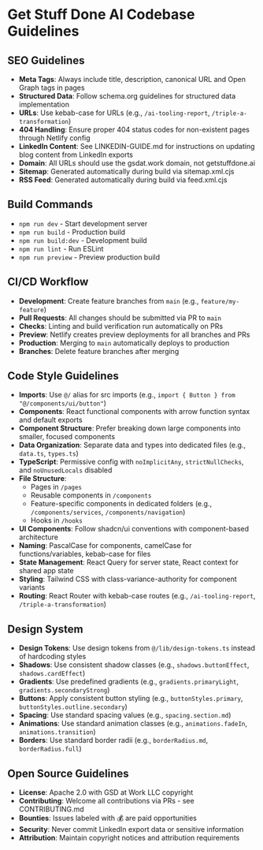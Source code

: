 # Get Stuff Done AI Codebase Guidelines

## SEO Guidelines
- **Meta Tags**: Always include title, description, canonical URL and Open Graph tags in pages
- **Structured Data**: Follow schema.org guidelines for structured data implementation
- **URLs**: Use kebab-case for URLs (e.g., `/ai-tooling-report`, `/triple-a-transformation`)
- **404 Handling**: Ensure proper 404 status codes for non-existent pages through Netlify config
- **LinkedIn Content**: See LINKEDIN-GUIDE.md for instructions on updating blog content from LinkedIn exports
- **Domain**: All URLs should use the gsdat.work domain, not getstuffdone.ai
- **Sitemap**: Generated automatically during build via sitemap.xml.cjs
- **RSS Feed**: Generated automatically during build via feed.xml.cjs

## Build Commands
- `npm run dev` - Start development server
- `npm run build` - Production build
- `npm run build:dev` - Development build
- `npm run lint` - Run ESLint
- `npm run preview` - Preview production build

## CI/CD Workflow
- **Development**: Create feature branches from `main` (e.g., `feature/my-feature`)
- **Pull Requests**: All changes should be submitted via PR to `main`
- **Checks**: Linting and build verification run automatically on PRs
- **Preview**: Netlify creates preview deployments for all branches and PRs
- **Production**: Merging to `main` automatically deploys to production
- **Branches**: Delete feature branches after merging

## Code Style Guidelines
- **Imports**: Use `@/` alias for src imports (e.g., `import { Button } from "@/components/ui/button"`)
- **Components**: React functional components with arrow function syntax and default exports
- **Component Structure**: Prefer breaking down large components into smaller, focused components
- **Data Organization**: Separate data and types into dedicated files (e.g., `data.ts`, `types.ts`)
- **TypeScript**: Permissive config with `noImplicitAny`, `strictNullChecks`, and `noUnusedLocals` disabled
- **File Structure**: 
  - Pages in `/pages`
  - Reusable components in `/components`
  - Feature-specific components in dedicated folders (e.g., `/components/services`, `/components/navigation`)
  - Hooks in `/hooks`
- **UI Components**: Follow shadcn/ui conventions with component-based architecture
- **Naming**: PascalCase for components, camelCase for functions/variables, kebab-case for files
- **State Management**: React Query for server state, React context for shared app state
- **Styling**: Tailwind CSS with class-variance-authority for component variants
- **Routing**: React Router with kebab-case routes (e.g., `/ai-tooling-report`, `/triple-a-transformation`)

## Design System
- **Design Tokens**: Use design tokens from `@/lib/design-tokens.ts` instead of hardcoding styles
- **Shadows**: Use consistent shadow classes (e.g., `shadows.buttonEffect`, `shadows.cardEffect`)
- **Gradients**: Use predefined gradients (e.g., `gradients.primaryLight`, `gradients.secondaryStrong`)
- **Buttons**: Apply consistent button styling (e.g., `buttonStyles.primary`, `buttonStyles.outline.secondary`)
- **Spacing**: Use standard spacing values (e.g., `spacing.section.md`)
- **Animations**: Use standard animation classes (e.g., `animations.fadeIn`, `animations.transition`)
- **Borders**: Use standard border radii (e.g., `borderRadius.md`, `borderRadius.full`)

## Open Source Guidelines
- **License**: Apache 2.0 with GSD at Work LLC copyright
- **Contributing**: Welcome all contributions via PRs - see CONTRIBUTING.md
- **Bounties**: Issues labeled with 💰 are paid opportunities
- **Security**: Never commit LinkedIn export data or sensitive information
- **Attribution**: Maintain copyright notices and attribution requirements